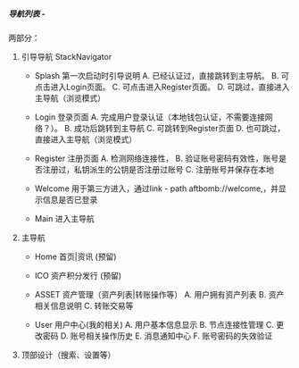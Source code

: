 

##### 导航列表 -
两部分：
1. 引导导航 StackNavigator
	* Splash 第一次启动时引导说明
		A. 已经认证过，直接跳转到主导航。 
		B. 可点击进入Login页面。
		C. 可点击进入Register页面。
		D. 可跳过，直接进入主导航（浏览模式）

	* Login 登录页面
		A. 完成用户登录认证（本地钱包认证，不需要连接网络？）。
		B. 成功后跳转到主导航
		C. 可跳转到Register页面
		D. 也可跳过，直接进入主导航（浏览模式）

	* Register 注册页面
		A. 检测网络连接性，
		B. 验证账号密码有效性，账号是否注册过，私钥派生的公钥是否注册过账号
		C. 注册账号并保存在本地

	* Welcome 用于第三方进入，通过link - path
		aftbomb://welcome,，并显示信息是否已登录

	* Main 进入主导航

2. 主导航

	* Home 首页|资讯 (预留)

	* ICO  资产积分发行 (预留)

	* ASSET 资产管理（资产列表|转账操作等）
		A. 用户拥有资产列表
		B. 资产相关信息说明
		C. 转账交易等

	* User 用户中心(我的相关)
		A. 用户基本信息显示
		B. 节点连接性管理
		C. 更改密码
		D. 账号相关操作历史
		E. 消息通知中心
		F. 账号密码的失效验证

3. 顶部设计（搜索、设置等）
